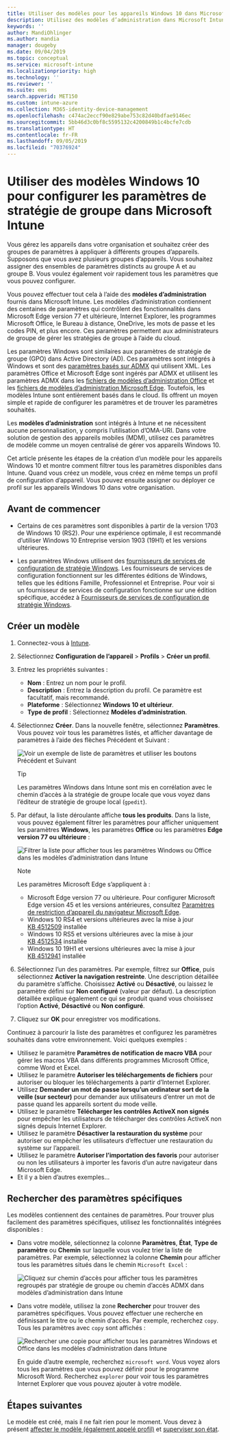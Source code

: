 ```yaml
---
title: Utiliser des modèles pour les appareils Windows 10 dans Microsoft Intune - Azure | Microsoft Docs
description: Utilisez des modèles d’administration dans Microsoft Intune afin de créer des groupes de paramètres pour les appareils Windows 10. En définissant ces paramètres dans un profil de configuration d’appareil, vous pouvez contrôler les programmes Office, Microsoft Edge, sécuriser les fonctionnalités dans Internet Explorer, contrôler l’accès à OneDrive, utiliser les fonctionnalités du Bureau à distance, activer la lecture automatique, définir les paramètres de gestion de l’alimentation, utiliser l’impression HTTP, utiliser différentes options de connexion utilisateur et contrôler la taille du journal des événements.
keywords: ''
author: MandiOhlinger
ms.author: mandia
manager: dougeby
ms.date: 09/04/2019
ms.topic: conceptual
ms.service: microsoft-intune
ms.localizationpriority: high
ms.technology: ''
ms.reviewer: ''
ms.suite: ems
search.appverid: MET150
ms.custom: intune-azure
ms.collection: M365-identity-device-management
ms.openlocfilehash: c474ac2eccf90e829abe753c82d40bdfae9146ec
ms.sourcegitcommit: 5bb46d3c0bf8c5595132c4200849b1c4bcfe7cdb
ms.translationtype: HT
ms.contentlocale: fr-FR
ms.lasthandoff: 09/05/2019
ms.locfileid: "70376924"
---
```

# <a name="use-windows-10-templates-to-configure-group-policy-settings-in-microsoft-intune"></a>Utiliser des modèles Windows 10 pour configurer les paramètres de stratégie de groupe dans Microsoft Intune

Vous gérez les appareils dans votre organisation et souhaitez créer des groupes de paramètres à appliquer à différents groupes d’appareils. Supposons que vous avez plusieurs groupes d’appareils. Vous souhaitez assigner des ensembles de paramètres distincts au groupe A et au groupe B. Vous voulez également voir rapidement tous les paramètres que vous pouvez configurer.

Vous pouvez effectuer tout cela à l’aide des **modèles d’administration** fournis dans Microsoft Intune. Les modèles d’administration contiennent des centaines de paramètres qui contrôlent des fonctionnalités dans Microsoft Edge version 77 et ultérieure, Internet Explorer, les programmes Microsoft Office, le Bureau à distance, OneDrive, les mots de passe et les codes PIN, et plus encore. Ces paramètres permettent aux administrateurs de groupe de gérer les stratégies de groupe à l’aide du cloud.

Les paramètres Windows sont similaires aux paramètres de stratégie de groupe (GPO) dans Active Directory (AD). Ces paramètres sont intégrés à Windows et sont des [paramètres basés sur ADMX](https://docs.microsoft.com/windows/client-management/mdm/understanding-admx-backed-policies) qui utilisent XML. Les paramètres Office et Microsoft Edge sont ingérés par ADMX et utilisent les paramètres ADMX dans les [fichiers de modèles d’administration Office](https://www.microsoft.com/download/details.aspx?id=49030) et les [fichiers de modèles d’administration Microsoft Edge](https://www.microsoftedgeinsider.com/enterprise). Toutefois, les modèles Intune sont entièrement basés dans le cloud. Ils offrent un moyen simple et rapide de configurer les paramètres et de trouver les paramètres souhaités.

Les **modèles d’administration** sont intégrés à Intune et ne nécessitent aucune personnalisation, y compris l’utilisation d’OMA-URI. Dans votre solution de gestion des appareils mobiles (MDM), utilisez ces paramètres de modèle comme un moyen centralisé de gérer vos appareils Windows 10.

Cet article présente les étapes de la création d’un modèle pour les appareils Windows 10 et montre comment filtrer tous les paramètres disponibles dans Intune. Quand vous créez un modèle, vous créez en même temps un profil de configuration d’appareil. Vous pouvez ensuite assigner ou déployer ce profil sur les appareils Windows 10 dans votre organisation.

## <a name="before-you-begin"></a>Avant de commencer

- Certains de ces paramètres sont disponibles à partir de la version 1703 de Windows 10 (RS2). Pour une expérience optimale, il est recommandé d’utiliser Windows 10 Entreprise version 1903 (19H1) et les versions ultérieures.

- Les paramètres Windows utilisent des [fournisseurs de services de configuration de stratégie Windows](https://docs.microsoft.com/windows/client-management/mdm/policy-configuration-service-provider#admx-backed-policies). Les fournisseurs de services de configuration fonctionnent sur les différentes éditions de Windows, telles que les éditions Famille, Professionnel et Entreprise. Pour voir si un fournisseur de services de configuration fonctionne sur une édition spécifique, accédez à [Fournisseurs de services de configuration de stratégie Windows](https://docs.microsoft.com/windows/client-management/mdm/policy-configuration-service-provider#admx-backed-policies).

## <a name="create-a-template"></a>Créer un modèle

1. Connectez-vous à [Intune](https://go.microsoft.com/fwlink/?linkid=2090973).
2. Sélectionnez **Configuration de l’appareil** > **Profils** > **Créer un profil**.
3. Entrez les propriétés suivantes :

    - **Nom** : Entrez un nom pour le profil.
    - **Description** : Entrez la description du profil. Ce paramètre est facultatif, mais recommandé.
    - **Plateforme** : Sélectionnez **Windows 10 et ultérieur**.
    - **Type de profil** : Sélectionnez **Modèles d’administration**.

4. Sélectionnez **Créer**. Dans la nouvelle fenêtre, sélectionnez **Paramètres**. Vous pouvez voir tous les paramètres listés, et afficher davantage de paramètres à l’aide des flèches Précédent et Suivant :

    ![Voir un exemple de liste de paramètres et utiliser les boutons Précédent et Suivant](./media/administrative-templates-windows/administrative-templates-sample-settings-list.png)

    > [!TIP]
    > Les paramètres Windows dans Intune sont mis en corrélation avec le chemin d’accès à la stratégie de groupe locale que vous voyez dans l’éditeur de stratégie de groupe local (`gpedit`).

5. Par défaut, la liste déroulante affiche **tous les produits**. Dans la liste, vous pouvez également filtrer les paramètres pour afficher uniquement les paramètres **Windows**, les paramètres **Office** ou les paramètres **Edge version 77 ou ultérieure** :

    ![Filtrer la liste pour afficher tous les paramètres Windows ou Office dans les modèles d’administration dans Intune](./media/administrative-templates-windows/administrative-templates-choose-windows-office-all-products.png)

    > [!NOTE]
    > Les paramètres Microsoft Edge s’appliquent à :
    >
    > - Microsoft Edge version 77 ou ultérieure. Pour configurer Microsoft Edge version 45 et les versions antérieures, consultez [Paramètres de restriction d’appareil du navigateur Microsoft Edge](device-restrictions-windows-10.md#microsoft-edge-browser).
    > - Windows 10 RS4 et versions ultérieures avec la mise à jour [KB 4512509](https://support.microsoft.com/kb/4512509) installée
    > - Windows 10 RS5 et versions ultérieures avec la mise à jour [KB 4512534](https://support.microsoft.com/kb/4512534) installée
    > - Windows 10 19H1 et versions ultérieures avec la mise à jour [KB 4512941](https://support.microsoft.com/kb/4512941) installée

6. Sélectionnez l’un des paramètres. Par exemple, filtrez sur **Office**, puis sélectionnez **Activer la navigation restreinte**. Une description détaillée du paramètre s’affiche. Choisissez **Activé** ou **Désactivé**, ou laissez le paramètre défini sur **Non configuré** (valeur par défaut). La description détaillée explique également ce qui se produit quand vous choisissez l’option **Activé**, **Désactivé** ou **Non configuré**.
7. Cliquez sur **OK** pour enregistrer vos modifications.

Continuez à parcourir la liste des paramètres et configurez les paramètres souhaités dans votre environnement. Voici quelques exemples :

- Utilisez le paramètre **Paramètres de notification de macro VBA** pour gérer les macros VBA dans différents programmes Microsoft Office, comme Word et Excel.
- Utilisez le paramètre **Autoriser les téléchargements de fichiers** pour autoriser ou bloquer les téléchargements à partir d’Internet Explorer.
- Utilisez **Demander un mot de passe lorsqu’un ordinateur sort de la veille (sur secteur)** pour demander aux utilisateurs d’entrer un mot de passe quand les appareils sortent du mode veille.
- Utilisez le paramètre **Télécharger les contrôles ActiveX non signés** pour empêcher les utilisateurs de télécharger des contrôles ActiveX non signés depuis Internet Explorer.
- Utilisez le paramètre **Désactiver la restauration du système** pour autoriser ou empêcher les utilisateurs d’effectuer une restauration du système sur l’appareil.
- Utilisez le paramètre **Autoriser l’importation des favoris** pour autoriser ou non les utilisateurs à importer les favoris d’un autre navigateur dans Microsoft Edge.
- Et il y a bien d’autres exemples...

## <a name="find-some-settings"></a>Rechercher des paramètres spécifiques

Les modèles contiennent des centaines de paramètres. Pour trouver plus facilement des paramètres spécifiques, utilisez les fonctionnalités intégrées disponibles :

- Dans votre modèle, sélectionnez la colonne **Paramètres**, **État**, **Type de paramètre** ou **Chemin** sur laquelle vous voulez trier la liste de paramètres. Par exemple, sélectionnez la colonne **Chemin** pour afficher tous les paramètres situés dans le chemin `Microsoft Excel` :

  ![Cliquez sur chemin d’accès pour afficher tous les paramètres regroupés par stratégie de groupe ou chemin d’accès ADMX dans modèles d’administration dans Intune](./media/administrative-templates-windows/path-filter-shows-excel-options.png)

- Dans votre modèle, utilisez la zone **Rechercher** pour trouver des paramètres spécifiques. Vous pouvez effectuer une recherche en définissant le titre ou le chemin d’accès. Par exemple, recherchez `copy`. Tous les paramètres avec `copy` sont affichés :

  ![Rechercher une copie pour afficher tous les paramètres Windows et Office dans les modèles d’administration dans Intune](./media/administrative-templates-windows/search-copy-settings.png) 

  En guide d’autre exemple, recherchez `microsoft word`. Vous voyez alors tous les paramètres que vous pouvez définir pour le programme Microsoft Word. Recherchez `explorer` pour voir tous les paramètres Internet Explorer que vous pouvez ajouter à votre modèle.

## <a name="next-steps"></a>Étapes suivantes

Le modèle est créé, mais il ne fait rien pour le moment. Vous devez à présent [affecter le modèle (également appelé profil)](device-profile-assign.md) et [superviser son état](device-profile-monitor.md).
